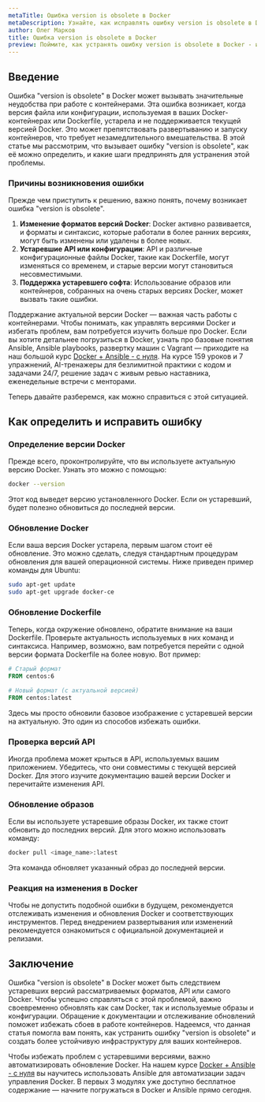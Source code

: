 ```yaml
---
metaTitle: Ошибка version is obsolete в Docker
metaDescription: Узнайте, как исправлять ошибку version is obsolete в Docker - подробный разбор причин, примеры и методы решения проблемы
author: Олег Марков
title: Ошибка version is obsolete в Docker
preview: Поймите, как устранять ошибку version is obsolete в Docker - исследуйте причины ее возникновения и получите инструкции для устранения
---
```


## Введение

Ошибка "version is obsolete" в Docker может вызывать значительные неудобства при работе с контейнерами. Эта ошибка возникает, когда версия файла или конфигурации, используемая в ваших Docker-контейнерах или Dockerfile, устарела и не поддерживается текущей версией Docker. Это может препятствовать развертыванию и запуску контейнеров, что требует незамедлительного вмешательства. В этой статье мы рассмотрим, что вызывает ошибку "version is obsolete", как её можно определить, и какие шаги предпринять для устранения этой проблемы.

### Причины возникновения ошибки

Прежде чем приступить к решению, важно понять, почему возникает ошибка "version is obsolete".

1. **Изменение форматов версий Docker**: Docker активно развивается, и форматы и синтаксис, которые работали в более ранних версиях, могут быть изменены или удалены в более новых.
2. **Устаревшие API или конфигурации**: API и различные конфигурационные файлы Docker, такие как Dockerfile, могут изменяться со временем, и старые версии могут становиться несовместимыми.
3. **Поддержка устаревшего софта**: Использование образов или контейнеров, собранных на очень старых версиях Docker, может вызвать такие ошибки.

Поддержание актуальной версии Docker — важная часть работы с контейнерами. Чтобы понимать, как управлять версиями Docker и избегать проблем, вам потребуется изучить больше про Docker. Если вы хотите детальнее погрузиться в Docker, узнать про базовые понятия Ansible, Ansible playbooks, развертку машин с Vagrant — приходите на наш большой курс [Docker + Ansible - с нуля](https://purpleschool.ru/course/docker?utm_source=knowledgebase&utm_medium=text&utm_campaign=Oshibka_version_is_obsolete_v_Docker). На курсе 159 уроков и 7 упражнений, AI-тренажеры для безлимитной практики с кодом и задачами 24/7, решение задач с живым ревью наставника, еженедельные встречи с менторами.

Теперь давайте разберемся, как можно справиться с этой ситуацией.

## Как определить и исправить ошибку

### Определение версии Docker

Прежде всего, проконтролируйте, что вы используете актуальную версию Docker. Узнать это можно с помощью:

```bash
docker --version
```
Этот код выведет версию установленного Docker. Если он устаревший, будет полезно обновиться до последней версии.

### Обновление Docker

Если ваша версия Docker устарела, первым шагом стоит её обновление. Это можно сделать, следуя стандартным процедурам обновления для вашей операционной системы. Ниже приведен пример команды для Ubuntu:

```bash
sudo apt-get update
sudo apt-get upgrade docker-ce
```

### Обновление Dockerfile

Теперь, когда окружение обновлено, обратите внимание на ваши Dockerfile. Проверьте актуальность используемых в них команд и синтаксиса. Например, возможно, вам потребуется перейти с одной версии формата Dockerfile на более новую. Вот пример:

```dockerfile
# Старый формат
FROM centos:6

# Новый формат (с актуальной версией)
FROM centos:latest
```
Здесь мы просто обновили базовое изображение с устаревшей версии на актуальную. Это один из способов избежать ошибки.

### Проверка версий API

Иногда проблема может крыться в API, используемых вашим приложением. Убедитесь, что они совместимы с текущей версией Docker. Для этого изучите документацию вашей версии Docker и перечитайте изменения API.

### Обновление образов

Если вы используете устаревшие образы Docker, их также стоит обновить до последних версий. Для этого можно использовать команду:

```bash
docker pull <image_name>:latest
```
Эта команда обновляет указанный образ до последней версии.

### Реакция на изменения в Docker

Чтобы не допустить подобной ошибки в будущем, рекомендуется отслеживать изменения и обновления Docker и соответствующих инструментов. Перед внедрением развертывания или изменений рекомендуется ознакомиться с официальной документацией и релизами.

## Заключение

Ошибка "version is obsolete" в Docker может быть следствием устаревших версий рассматриваемых форматов, API или самого Docker. Чтобы успешно справляться с этой проблемой, важно своевременно обновлять как сам Docker, так и используемые образы и конфигурации. Обращение к документации и отслеживание обновлений поможет избежать сбоев в работе контейнеров. Надеемся, что данная статья помогла вам понять, как устранить ошибку "version is obsolete" и создать более устойчивую инфраструктуру для ваших контейнеров.

Чтобы избежать проблем с устаревшими версиями, важно автоматизировать обновление Docker. На нашем курсе [Docker + Ansible - с нуля](https://purpleschool.ru/course/docker?utm_source=knowledgebase&utm_medium=text&utm_campaign=Oshibka_version_is_obsolete_v_Docker) вы научитесь использовать Ansible для автоматизации задач управления Docker. В первых 3 модулях уже доступно бесплатное содержание — начните погружаться в Docker и Ansible прямо сегодня.
